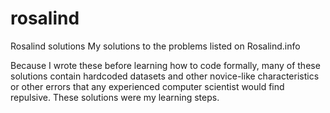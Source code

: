 rosalind
========

Rosalind solutions
My solutions to the problems listed on Rosalind.info

Because I wrote these before learning how to code formally, many of these solutions contain hardcoded datasets and other novice-like characteristics or other errors that any experienced computer scientist would find repulsive. These solutions were my learning steps. 
